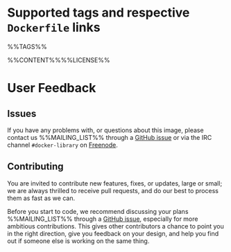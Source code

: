 # Supported tags and respective `Dockerfile` links

%%TAGS%%

%%CONTENT%%%%LICENSE%%

# User Feedback

## Issues

If you have any problems with, or questions about this image, please contact us
%%MAILING_LIST%% through a [GitHub issue](%%REPO%%/issues) or via the IRC
channel `#docker-library` on [Freenode](https://freenode.net).

## Contributing

You are invited to contribute new features, fixes, or updates, large or small;
we are always thrilled to receive pull requests, and do our best to process them
as fast as we can.

Before you start to code, we recommend discussing your plans %%MAILING_LIST%%
through a [GitHub issue](%%REPO%%/issues), especially for more ambitious
contributions. This gives other contributors a chance to point you in the right
direction, give you feedback on your design, and help you find out if someone
else is working on the same thing.
